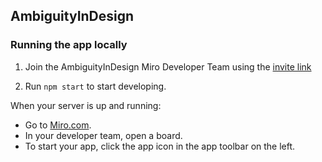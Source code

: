 ## AmbiguityInDesign

### Running the app locally

1. Join the AmbiguityInDesign Miro Developer Team using the [invite link](https://miro.com/welcome/WGZ4RE5KSFhrbktRaWhIRDJhZDQ1cUR4OEppVERXMUxRVDl6cXpNYks2ekdXRFRrbmw1N1hTTkNJR0tLY0VwQ3wzNDU4NzY0NTM3ODY2NDk0ODA4fDM=?share_link_id=279314084218)

2. Run `npm start` to start developing.

When your server is up and running:

- Go to [Miro.com](https://miro.com).
- In your developer team, open a board.
- To start your app, click the app icon in the app toolbar on the left.
